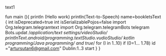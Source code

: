 text1

fun main (){
println (Hello work)
  println(Text-to-Speech)
name=bookletsText {
 int isDeprecated=true 
int isSerializablePojos=false
import 
Org.telegram.telegramtext
import 
Org.telegram.telegramBots
telegram Bots.updat
 /*application/text settings/videoStudio/
printlnText.android/programming.textStudio.vudioStudio/
kotlin programming/Java programming/
and true*/
for (I in 1..10)
if (0=1... 1.78)
 id ="artursutan6@gmail.com"
Dublin:1..3
start }
}
